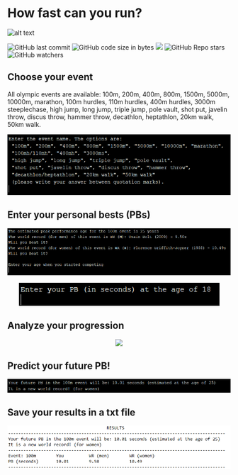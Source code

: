 # How fast can you run?

![alt text](https://zigapskraba.files.wordpress.com/2016/08/24141_celebutopia-usain_bolt-men6s_100-meter_final_during_beijing_2008_olympics-13_122_460lo.jpg)

![GitHub last commit](https://img.shields.io/github/last-commit/aritzLizoain/How-fast-can-you-run)
![GitHub code size in bytes](https://img.shields.io/github/languages/code-size/aritzLizoain/How-fast-can-you-run)
[![](https://tokei.rs/b1/github/aritzLizoain/How-fast-can-you-run?category=lines)](https://github.com/aritzLizoain/How-fast-can-you-run) 
![GitHub Repo stars](https://img.shields.io/github/stars/aritzLizoain/How-fast-can-you-run?style=social)
![GitHub watchers](https://img.shields.io/github/watchers/aritzLizoain/How-fast-can-you-run?style=social)

## Choose your event
All olympic events are available: 100m, 200m, 400m, 800m, 1500m, 5000m, 10000m, marathon, 100m hurdles, 110m hurdles, 400m hurdles, 3000m steeplechase, high jump, long jump, triple jump, pole vault, shot put, javelin throw, discus throw, hammer throw, decathlon, heptathlon, 20km walk, 50km walk.

<p align="center">
<img src="https://github.com/aritzLizoain/How-fast-can-you-run/blob/main/Output/Enter_event.png"/>
</p>

## Enter your personal bests (PBs)

<p align="center">
<img src="https://github.com/aritzLizoain/How-fast-can-you-run/blob/main/Output/Enter_PBs.png"/>
</p>
<p align="center">
<img src="https://github.com/aritzLizoain/How-fast-can-you-run/blob/main/Output/Enter_PBs_2.png"/>
</p>

## Analyze your progression 

<p align="center">
<img src="https://github.com/aritzLizoain/How-fast-can-you-run/blob/main/Output/Progression.gif"/>
</p>

## Predict your future PB!

<p align="center">
<img src="https://github.com/aritzLizoain/How-fast-can-you-run/blob/main/Output/Predict_PB.png"/>
</p>

## Save your results in a txt file

<p align="center">
<img src="https://github.com/aritzLizoain/How-fast-can-you-run/blob/main/Output/Results.png"/>
</p>



 
